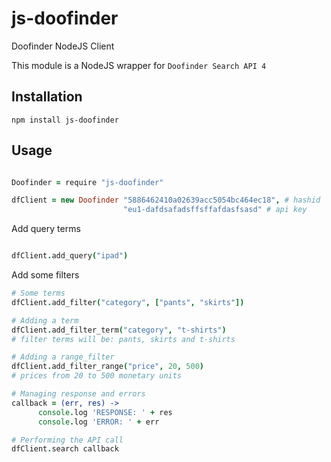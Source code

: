 js-doofinder
=============

Doofinder NodeJS Client

This module is a NodeJS wrapper for `Doofinder Search API 4`


Installation
------------
`npm install js-doofinder`

Usage
-----
```coffeescript

Doofinder = require "js-doofinder"

dfClient = new Doofinder "5886462410a02639acc5054bc464ec18", # hashid 
                         "eu1-dafdsafadsffsffafdasfsasd" # api key

```
Add query terms
```coffeescript

dfClient.add_query("ipad")
```
Add some filters
```coffeescript
# Some terms
dfClient.add_filter("category", ["pants", "skirts"])

# Adding a term
dfClient.add_filter_term("category", "t-shirts")
# filter terms will be: pants, skirts and t-shirts

# Adding a range_filter
dfClient.add_filter_range("price", 20, 500)
# prices from 20 to 500 monetary units

# Managing response and errors
callback = (err, res) ->
      console.log 'RESPONSE: ' + res
      console.log 'ERROR: ' + err

# Performing the API call
dfClient.search callback

```
